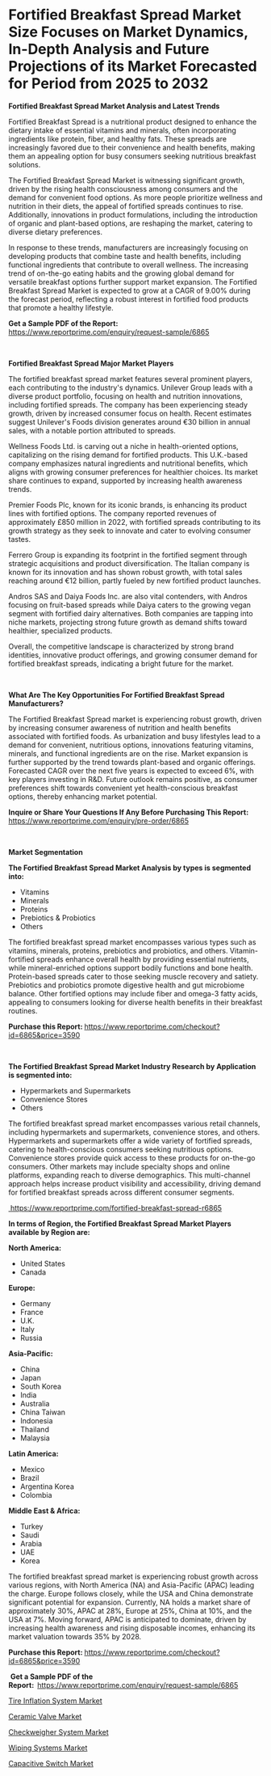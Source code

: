<p><h1>Fortified Breakfast Spread Market Size Focuses on Market Dynamics, In-Depth Analysis and Future Projections of its Market Forecasted for Period from 2025 to 2032</h1></p><p><strong>Fortified Breakfast Spread Market Analysis and Latest Trends</strong></p>
<p><p>Fortified Breakfast Spread is a nutritional product designed to enhance the dietary intake of essential vitamins and minerals, often incorporating ingredients like protein, fiber, and healthy fats. These spreads are increasingly favored due to their convenience and health benefits, making them an appealing option for busy consumers seeking nutritious breakfast solutions.</p><p>The Fortified Breakfast Spread Market is witnessing significant growth, driven by the rising health consciousness among consumers and the demand for convenient food options. As more people prioritize wellness and nutrition in their diets, the appeal of fortified spreads continues to rise. Additionally, innovations in product formulations, including the introduction of organic and plant-based options, are reshaping the market, catering to diverse dietary preferences.</p><p>In response to these trends, manufacturers are increasingly focusing on developing products that combine taste and health benefits, including functional ingredients that contribute to overall wellness. The increasing trend of on-the-go eating habits and the growing global demand for versatile breakfast options further support market expansion. The Fortified Breakfast Spread Market is expected to grow at a CAGR of 9.00% during the forecast period, reflecting a robust interest in fortified food products that promote a healthy lifestyle.</p></p>
<p><strong>Get a Sample PDF of the Report:&nbsp;</strong> <a href="https://www.reportprime.com/enquiry/request-sample/6865?utm_campaign=2794&utm_medium=2&utm_source=Github&utm_content=ia&utm_term=19032025&utm_id=fortified-breakfast-spread">https://www.reportprime.com/enquiry/request-sample/6865</a></p>
<p>&nbsp;</p>
<p><strong>Fortified Breakfast Spread Major Market Players</strong></p>
<p><p>The fortified breakfast spread market features several prominent players, each contributing to the industry's dynamics. Unilever Group leads with a diverse product portfolio, focusing on health and nutrition innovations, including fortified spreads. The company has been experiencing steady growth, driven by increased consumer focus on health. Recent estimates suggest Unilever's Foods division generates around €30 billion in annual sales, with a notable portion attributed to spreads.</p><p>Wellness Foods Ltd. is carving out a niche in health-oriented options, capitalizing on the rising demand for fortified products. This U.K.-based company emphasizes natural ingredients and nutritional benefits, which aligns with growing consumer preferences for healthier choices. Its market share continues to expand, supported by increasing health awareness trends.</p><p>Premier Foods Plc, known for its iconic brands, is enhancing its product lines with fortified options. The company reported revenues of approximately £850 million in 2022, with fortified spreads contributing to its growth strategy as they seek to innovate and cater to evolving consumer tastes.</p><p>Ferrero Group is expanding its footprint in the fortified segment through strategic acquisitions and product diversification. The Italian company is known for its innovation and has shown robust growth, with total sales reaching around €12 billion, partly fueled by new fortified product launches.</p><p>Andros SAS and Daiya Foods Inc. are also vital contenders, with Andros focusing on fruit-based spreads while Daiya caters to the growing vegan segment with fortified dairy alternatives. Both companies are tapping into niche markets, projecting strong future growth as demand shifts toward healthier, specialized products.</p><p>Overall, the competitive landscape is characterized by strong brand identities, innovative product offerings, and growing consumer demand for fortified breakfast spreads, indicating a bright future for the market.</p></p>
<p>&nbsp;</p>
<p><strong>What Are The Key Opportunities For Fortified Breakfast Spread Manufacturers?</strong></p>
<p><p>The Fortified Breakfast Spread market is experiencing robust growth, driven by increasing consumer awareness of nutrition and health benefits associated with fortified foods. As urbanization and busy lifestyles lead to a demand for convenient, nutritious options, innovations featuring vitamins, minerals, and functional ingredients are on the rise. Market expansion is further supported by the trend towards plant-based and organic offerings. Forecasted CAGR over the next five years is expected to exceed 6%, with key players investing in R&D. Future outlook remains positive, as consumer preferences shift towards convenient yet health-conscious breakfast options, thereby enhancing market potential.</p></p>
<p><strong>Inquire or Share Your Questions If Any Before Purchasing This Report:</strong> <a href="https://www.reportprime.com/enquiry/pre-order/6865?utm_campaign=2794&utm_medium=2&utm_source=Github&utm_content=ia&utm_term=19032025&utm_id=fortified-breakfast-spread">https://www.reportprime.com/enquiry/pre-order/6865</a></p>
<p>&nbsp;</p>
<p><strong>Market Segmentation</strong></p>
<p><strong>The Fortified Breakfast Spread Market Analysis by types is segmented into:</strong></p>
<p><ul><li>Vitamins</li><li>Minerals</li><li>Proteins</li><li>Prebiotics & Probiotics</li><li>Others</li></ul></p>
<p><p>The fortified breakfast spread market encompasses various types such as vitamins, minerals, proteins, prebiotics and probiotics, and others. Vitamin-fortified spreads enhance overall health by providing essential nutrients, while mineral-enriched options support bodily functions and bone health. Protein-based spreads cater to those seeking muscle recovery and satiety. Prebiotics and probiotics promote digestive health and gut microbiome balance. Other fortified options may include fiber and omega-3 fatty acids, appealing to consumers looking for diverse health benefits in their breakfast routines.</p></p>
<p><strong>Purchase this Report:&nbsp;</strong><a href="https://www.reportprime.com/checkout?id=6865&price=3590&utm_campaign=2794&utm_medium=2&utm_source=Github&utm_content=ia&utm_term=19032025&utm_id=fortified-breakfast-spread">https://www.reportprime.com/checkout?id=6865&price=3590</a></p>
<p>&nbsp;</p>
<p><strong>The Fortified Breakfast Spread Market Industry Research by Application is segmented into:</strong></p>
<p><ul><li>Hypermarkets and Supermarkets</li><li>Convenience Stores</li><li>Others</li></ul></p>
<p><p>The fortified breakfast spread market encompasses various retail channels, including hypermarkets and supermarkets, convenience stores, and others. Hypermarkets and supermarkets offer a wide variety of fortified spreads, catering to health-conscious consumers seeking nutritious options. Convenience stores provide quick access to these products for on-the-go consumers. Other markets may include specialty shops and online platforms, expanding reach to diverse demographics. This multi-channel approach helps increase product visibility and accessibility, driving demand for fortified breakfast spreads across different consumer segments.</p></p>
<p><a href="https://www.reportprime.com/fortified-breakfast-spread-r6865?utm_campaign=2794&utm_medium=2&utm_source=Github&utm_content=ia&utm_term=19032025&utm_id=fortified-breakfast-spread">&nbsp;https://www.reportprime.com/fortified-breakfast-spread-r6865</a></p>
<p><strong>In terms of Region, the Fortified Breakfast Spread Market Players available by Region are:</strong></p>
<p>
    <p> <strong> North America: </strong>
        <ul>
            <li>United States</li>
            <li>Canada</li>
        </ul>
        </p> 
    <p> <strong> Europe: </strong>
        <ul>
            <li>Germany</li>
            <li>France</li>
            <li>U.K.</li>
            <li>Italy</li>
            <li>Russia</li>
        </ul>
        </p> 
    <p> <strong> Asia-Pacific: </strong>
        <ul>
            <li>China</li>
            <li>Japan</li>
            <li>South Korea</li>
            <li>India</li>
            <li>Australia</li>
            <li>China Taiwan</li>
            <li>Indonesia</li>
            <li>Thailand</li>
            <li>Malaysia</li>
        </ul>
        </p> 
    <p> <strong> Latin America: </strong>
        <ul>
            <li>Mexico</li>
            <li>Brazil</li>
            <li>Argentina Korea</li>
            <li>Colombia</li>
        </ul>
        </p> 
    <p> <strong> Middle East & Africa: </strong>
        <ul>
            <li>Turkey</li>
            <li>Saudi</li>
            <li>Arabia</li>
            <li>UAE</li>
            <li>Korea</li>
        </ul>
    </p>
    </p>
<p><p>The fortified breakfast spread market is experiencing robust growth across various regions, with North America (NA) and Asia-Pacific (APAC) leading the charge. Europe follows closely, while the USA and China demonstrate significant potential for expansion. Currently, NA holds a market share of approximately 30%, APAC at 28%, Europe at 25%, China at 10%, and the USA at 7%. Moving forward, APAC is anticipated to dominate, driven by increasing health awareness and rising disposable incomes, enhancing its market valuation towards 35% by 2028.</p></p>
<p><strong>Purchase this Report: </strong><a href="https://www.reportprime.com/checkout?id=6865&price=3590&utm_campaign=2794&utm_medium=2&utm_source=Github&utm_content=ia&utm_term=19032025&utm_id=fortified-breakfast-spread">https://www.reportprime.com/checkout?id=6865&price=3590</a></p>
<p>&nbsp;<strong>Get a Sample PDF of the Report:&nbsp;&nbsp;</strong><a href="https://www.reportprime.com/enquiry/request-sample/6865?utm_campaign=2794&utm_medium=2&utm_source=Github&utm_content=ia&utm_term=19032025&utm_id=fortified-breakfast-spread">https://www.reportprime.com/enquiry/request-sample/6865</a></p>
<p><strong></strong></p>
<p><p><a href="https://www.linkedin.com/pulse/comprehensive-tire-inflation-system-market-report-size-trends-nyrff?utm_campaign=2794&utm_medium=2&utm_source=Github&utm_content=ia&utm_term=19032025&utm_id=fortified-breakfast-spread">Tire Inflation System Market</a></p><p><a href="https://www.linkedin.com/pulse/comprehensive-ceramic-valve-market-report-segmentation-type-m4r6f?utm_campaign=2794&utm_medium=2&utm_source=Github&utm_content=ia&utm_term=19032025&utm_id=fortified-breakfast-spread">Ceramic Valve Market</a></p><p><a href="https://www.linkedin.com/pulse/in-depth-checkweigher-system-market-review-business-profiles-uraae?utm_campaign=2794&utm_medium=2&utm_source=Github&utm_content=ia&utm_term=19032025&utm_id=fortified-breakfast-spread">Checkweigher System Market</a></p><p><a href="https://www.linkedin.com/pulse/evaluating-impact-latest-trends-wiping-systems-market-size-k5dfc?utm_campaign=2794&utm_medium=2&utm_source=Github&utm_content=ia&utm_term=19032025&utm_id=fortified-breakfast-spread">Wiping Systems Market</a></p><p><a href="https://www.linkedin.com/pulse/capacitive-switch-market-analysis-trends-share-sales-size-growth-be84f?utm_campaign=2794&utm_medium=2&utm_source=Github&utm_content=ia&utm_term=19032025&utm_id=fortified-breakfast-spread">Capacitive Switch Market</a></p></p>